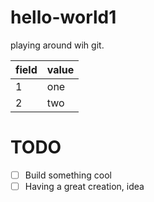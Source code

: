 # hello-world1
playing around wih git. 

|field|value|
|-----|-----|
|1|one|
|2|two|

# TODO
 - [ ] Build something cool
 - [ ] Having a great creation, idea
